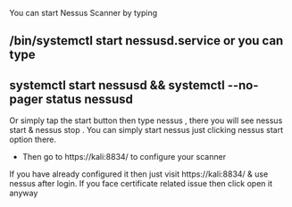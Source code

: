You can start Nessus Scanner by typing 
## /bin/systemctl start nessusd.service  or you can type
## systemctl start nessusd && systemctl --no-pager status nessusd

Or  simply tap the start button then type nessus , there you will see nessus start & nessus
      stop . You can simply start nessus just clicking nessus start option there.

 - Then go to https://kali:8834/ to configure your scanner


If you have already configured it then just visit https://kali:8834/  & use nessus after login.
If you face certificate related issue then click open it anyway
